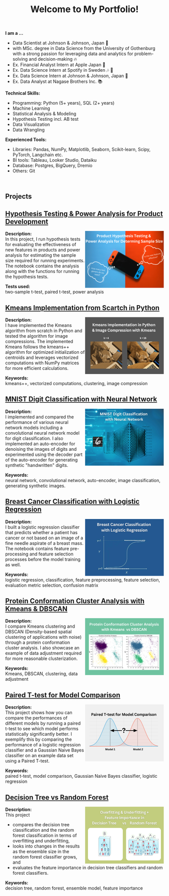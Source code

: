 
<h1 align="center"> Welcome to My Portfolio! </h1>

<br>
    <p><b> I am a ... </b></p>
    <ul>
        <li>Data Scientist at Johnson & Johnson, Japan 🏥 </li>
        <li>with MSc. degree in Data Science from the University of Gothenburg <br>
        with a strong passion for leveraging data and analytics for problem-solving and decision-making 🔥 </li>
        <li>Ex. Financial Analyst Intern at Apple Japan 🍎 </li>
        <li>Ex. Data Science Intern at Spotify in Sweden 🎶 💚 </li>
        <li>Ex. Data Science Intern at Johnson & Johnson, Japan 🏥 </li>
        <li>Ex. Data Analyst at Nagase Brothers Inc. 📚 </li>
    </ul>

**Technical Skills:**
- Programming: Python (5+ years), SQL (2+ years)
- Machine Learning
- Statistical Analysis & Modeling
- Hypothesis Testing incl. AB test
- Data Visualization
- Data Wrangling

**Experienced Tools:**
- Libraries: Pandas, NumPy, Matplotlib, Seaborn, Scikit-learn, Scipy, PyTorch, Langchain etc.
- BI tools: Tableau, Looker Studio, Dataiku
- Database: Postgres, BigQuery, Dremio
- Others: Git
<br>

<h2 align="left"><b> Projects </b></h2>

## [Hypothesis Testing & Power Analysis for Product Development](https://deepnote.com/app/yura-ueno/Hypothesis-Test-and-Power-Analysis-5ffe7a7c-f051-45c7-8e27-bda688ba164d)<br>
<a href="https://deepnote.com/app/yura-ueno/Hypothesis-Test-and-Power-Analysis-5ffe7a7c-f051-45c7-8e27-bda688ba164d">
    <img align="right" width="250" height="180" src="coverphotos/hypothesis_test_cover.png">
</a>

**Description:** <br>
In this project, I run hypothesis tests for evaluating the effectiveness of new features in products and power analysis for estimating the sample size required for running experiments. The notebook contains the analysis along with the functions for running the hypothesis tests. 

**Tests used:** <br> 
two-sample t-test, paired t-test, power analysis<br>


## [Kmeans Implementation from Scartch in Python](https://deepnote.com/app/yura-ueno/Kmeans-Implementation-8cf0dda0-2458-45c5-9be1-4c9af4267584)<br>
<a href="https://deepnote.com/app/yura-ueno/Kmeans-Implementation-8cf0dda0-2458-45c5-9be1-4c9af4267584">
    <img align="right" width="250" height="180" src="coverphotos/kmeans_cover.png">
</a>

**Description:** <br>
I have implemented the Kmeans algorithm from scratch in Python and tested the algorithm for image compressions. The implemented Kmeans follows the kmeans++ algorithm for optimized initialization of centroids and leverages vectorized computations with NumPy matrices for more efficient calculations. 

**Keywords:**  
kmeans++, vectorized computations, clustering, image compression  <br>

## [MNIST Digit Classification with Neural Network](https://deepnote.com/app/yura-ueno/Neural-Network-on-MNIST-Digits-c48c503b-d018-4a76-8fc4-6e1ada4eb8ea)<br>
<a href="https://deepnote.com/app/yura-ueno/Neural-Network-on-MNIST-Digits-c48c503b-d018-4a76-8fc4-6e1ada4eb8ea">
    <img align="right" width="250" height="180" src="coverphotos/neural_net.png">
</a>

**Description:** <br>
I implemented and compared the performance of various neural network models including a convolutional neural network model for digit classification. I also implemented an auto-encoder for denoising the images of digits and experimented using the decoder part of the auto-encoder for generating synthetic "handwritten" digits.<br>

**Keywords:**  
neural network, convolutional network, auto-encoder, image classification, generating synthetic images.


## [Breast Cancer Classification with Logistic Regression](https://deepnote.com/app/yura-ueno/Breast-Cancer-Classification-a1f36dc3-3558-4c42-af70-94dfa8d2fd79)<br>
<a href="https://deepnote.com/app/yura-ueno/Breast-Cancer-Classification-a1f36dc3-3558-4c42-af70-94dfa8d2fd79">
    <img align="right" width="250" height="180" src="coverphotos/breast_cancer_classification.png">
</a>

**Description:** <br>
I built a logistic regression classifier that predicts whether a patient has cancer or not based on an image of a fine needle aspirate of a breast mass. The notebook contains feature pre-processing and feature selection processes before the model training as well.

**Keywords:**  <br>
logistic regression, classification, feature preprocessing, feature selection, evaluation metric selection, confusion matrix


## [Protein Conformation Cluster Analysis with Kmeans & DBSCAN](https://deepnote.com/app/yura-ueno/Kmeans-vs-DBSCAN-16d362da-de59-47a3-b694-1b2bc3d740e9)<br>
<a href="https://deepnote.com/app/yura-ueno/Kmeans-vs-DBSCAN-16d362da-de59-47a3-b694-1b2bc3d740e9">
    <img align="right" width="250" height="180" src="coverphotos/kmeans_dbscan.png">
</a>

**Description:** <br>
I compare Kmeans clustering and DBSCAN (Density-based spatial clustering of applications with noise) through a protein conformation cluster analysis. I also showcase an example of data adjustment required for more reasonable clusterization.<br>

**Keywords:**  <br>
Kmeans, DBSCAN, clustering, data adjustment<be>


## [Paired T-test for Model Comparison](https://deepnote.com/app/yura-ueno/Paired-T-test-for-Model-Comparison-e8b6a0f0-7830-4892-9e0e-4555868162bb)<br>
<a href="https://deepnote.com/app/yura-ueno/Paired-T-test-for-Model-Comparison-e8b6a0f0-7830-4892-9e0e-4555868162bb">
    <img align="right" width="250" height="180" src="coverphotos/ttest_for_model.png">
</a>

**Description:** <br>
This project shows how you can compare the performances of different models by running a paired t-test to see which model performs statistically significantly better. I exemplify this by comparing the performance of a logistic regression classifier and a Gaussian Naive Bayes classifier on an example data set using a Paired T-test.

**Keywords:**  <br>
paired t-test, model comparison, Gaussian Naive Bayes classifier, logistic regression


## [Decision Tree vs Random Forest](https://deepnote.com/app/yura-ueno/Decision-Tree-and-Random-Forest-d6026e7d-09ab-44b3-8960-16878db21a3f)<br>
<a href="https://deepnote.com/app/yura-ueno/Decision-Tree-and-Random-Forest-d6026e7d-09ab-44b3-8960-16878db21a3f">
    <img align="right" width="250" height="180" src="coverphotos/tree_cover_photo.png">
</a>

**Description:** <br>
This project
- compares the decision tree classification and the random forest classification in terms of overfitting and underfitting,
- looks into changes in the results as the ensemble size in the random forest classifier grows, and
- evaluates the feature importance in decision tree classifiers and random forest classifiers.

**Keywords:**  <br>
decision tree, random forest, ensemble model, feature importance


